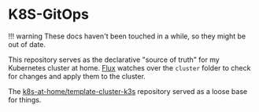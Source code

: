 # K8S-GitOps

!!! warning
    These docs haven't been touched in a while, so they might be out of date.

This repository serves as the declarative "source of truth" for my Kubernetes
cluster at home. [Flux] watches over the
`cluster` folder to check for changes and apply them to the cluster.

The [k8s-at-home/template-cluster-k3s] repository served
as a loose base for things.

[Flux]: https://github.com/fluxcd/flux2
[k8s-at-home/template-cluster-k3s]: https://github.com/k8s-at-home/template-cluster-k3s

